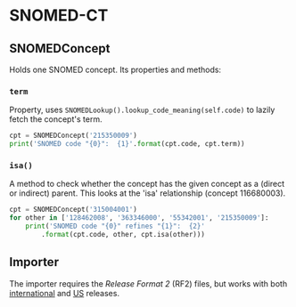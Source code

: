 SNOMED-CT
=========

SNOMEDConcept
-------------

Holds one SNOMED concept. Its properties and methods:

### `term`

Property, uses `SNOMEDLookup().lookup_code_meaning(self.code)` to lazily fetch the concept's term.

```python
cpt = SNOMEDConcept('215350009')
print('SNOMED code "{0}":  {1}'.format(cpt.code, cpt.term))
```

### `isa()`

A method to check whether the concept has the given concept as a (direct or indirect) parent.
This looks at the 'isa' relationship (concept 116680003).

```python
cpt = SNOMEDConcept('315004001')
for other in ['128462008', '363346000', '55342001', '215350009']:
    print('SNOMED code "{0}" refines "{1}":  {2}'
        .format(cpt.code, other, cpt.isa(other)))
```


Importer
--------

The importer requires the _Release Format 2_ (RF2) files, but works with both [international](http://www.nlm.nih.gov/research/umls/licensedcontent/snomedctfiles.html) and [US](http://www.nlm.nih.gov/research/umls/Snomed/us_edition.html) releases.
